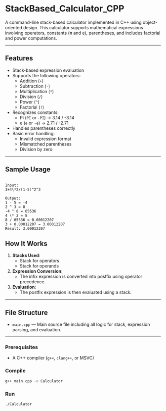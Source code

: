 # StackBased_Calculator_CPP

A command-line stack-based calculator implemented in C++ using object-oriented design. This calculator supports mathematical expressions involving operators, constants (π and e), parentheses, and includes factorial and power computations.

---

## Features

- Stack-based expression evaluation
- Supports the following operators:
  - Addition (`+`)
  - Subtraction (`-`)
  - Multiplication (`*`)
  - Division (`/`)
  - Power (`^`)
  - Factorial (`!`)
- Recognizes constants:
  - Pi (`PI` or `-PI`) → 3.14 / -3.14
  - e (`e` or `-e`) → 2.71 / -2.71
- Handles parentheses correctly
- Basic error handling:
  - Invalid expression format
  - Mismatched parentheses
  - Division by zero

---

## Sample Usage

```

Input:
3+4\*2/(1-5)^2^3

Output:
1 - 5 = -4
2 ^ 3 = 8
-4 ^ 8 = 65536
4 \* 2 = 8
8 / 65536 = 0.00012207
3 + 0.00012207 = 3.00012207
Result: 3.00012207

````


## How It Works

1. **Stacks Used**:
   - Stack for operators
   - Stack for operands
2. **Expression Conversion**:
   - The infix expression is converted into postfix using operator precedence.
3. **Evaluation**:
   - The postfix expression is then evaluated using a stack.

---

## File Structure

- `main.cpp` — Main source file including all logic for stack, expression parsing, and evaluation.

---


### Prerequisites

- A C++ compiler (`g++`, `clang++`, or MSVC)

### Compile

```bash
g++ main.cpp -o Calculator
````

### Run

```bash
./Calculator
```
